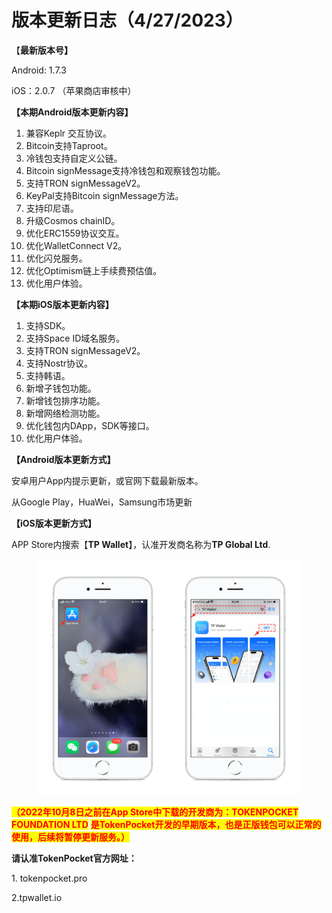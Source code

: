 # 版本更新日志（4/27/2023）

【**最新版本号】**

Android: 1.7.3&#x20;

iOS：2.0.7 （苹果商店审核中）



**【本期Android版本更新内容】**

1. 兼容Keplr 交互协议。
2. Bitcoin支持Taproot。
3. 冷钱包支持自定义公链。
4. Bitcoin signMessage支持冷钱包和观察钱包功能。
5. 支持TRON signMessageV2。
6. KeyPal支持Bitcoin signMessage方法。
7. 支持印尼语。
8. 升级Cosmos chainID。
9. 优化ERC1559协议交互。
10. 优化WalletConnect V2。
11. 优化闪兑服务。
12. 优化Optimism链上手续费预估值。
13. 优化用户体验。



**【本期iOS版本更新内容】**

1. 支持SDK。
2. 支持Space ID域名服务。
3. 支持TRON signMessageV2。
4. 支持Nostr协议。
5. 支持韩语。
6. 新增子钱包功能。
7. 新增钱包排序功能。
8. 新增网络检测功能。
9. 优化钱包内DApp，SDK等接口。
10. 优化用户体验。



**【Android版本更新方式】**

安卓用户App内提示更新，或官网下载最新版本。

从Google Play，HuaWei，Samsung市场更新



**【iOS版本更新方式】**&#x20;

APP Store内搜索【**TP Wallet**】，认准开发商名称为**TP Global Ltd**.&#x20;

<figure><img src="../../.gitbook/assets/image (29).png" alt=""><figcaption></figcaption></figure>

<mark style="color:red;">**（2022年10月8日之前在App Store中下载的开发商为：TOKENPOCKET FOUNDATION LTD**</mark> <mark style="color:red;">**是TokenPocket开发的早期版本，也是正版钱包可以正常的使用，后续将暂停更新服务。）**</mark>

**请认准TokenPocket官方网址：**

1\. tokenpocket.pro&#x20;

2.tpwallet.io
